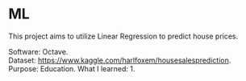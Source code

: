 # ML

This project aims to utilize Linear Regression to predict house prices.   

Software: Octave.   
Dataset: https://www.kaggle.com/harlfoxem/housesalesprediction.   
Purpose: Education.   What I learned:     1.
